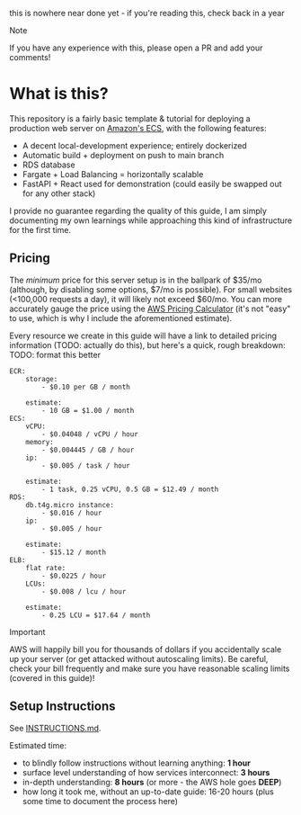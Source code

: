 this is nowhere near done yet - if you're reading this, check back in a year

> [!NOTE]
> If you have any experience with this, please open a PR and add your comments!

# What is this?
This repository is a fairly basic template & tutorial for deploying a production web server on [Amazon's ECS](https://aws.amazon.com/ecs/), with the following features:
- A decent local-development experience; entirely dockerized
- Automatic build + deployment on push to main branch
- RDS database
- Fargate + Load Balancing = horizontally scalable
- FastAPI + React used for demonstration (could easily be swapped out for any other stack)


I provide no guarantee regarding the quality of this guide, I am simply documenting my own learnings while approaching this kind of infrastructure for the first time.


## Pricing
The _minimum_ price for this server setup is in the ballpark of $35/mo (although, by disabling some options, $7/mo is possible). For small websites (<100,000 requests a day), it will likely not exceed $60/mo. You can more accurately gauge the price using the [AWS Pricing Calculator](https://calculator.aws/) (it's not "easy" to use, which is why I include the aforementioned estimate).

Every resource we create in this guide will have a link to detailed pricing information (TODO: actually do this), but here's a quick, rough breakdown:
TODO: format this better
```
ECR:
	storage:
		- $0.10 per GB / month

	estimate:
		- 10 GB = $1.00 / month
ECS:
	vCPU:
		- $0.04048 / vCPU / hour
	memory:
		- $0.004445 / GB / hour
	ip:
		- $0.005 / task / hour

	estimate:
		- 1 task, 0.25 vCPU, 0.5 GB = $12.49 / month
RDS:
	db.t4g.micro instance:
		- $0.016 / hour
	ip:
		- $0.005 / hour

	estimate:
		- $15.12 / month
ELB:
	flat rate:
		- $0.0225 / hour
	LCUs:
		- $0.008 / lcu / hour

	estimate:
		- 0.25 LCU = $17.64 / month
```

> [!IMPORTANT]  
> AWS will happily bill you for thousands of dollars if you accidentally scale up your server (or get attacked without autoscaling limits). Be careful, check your bill frequently and make sure you have reasonable scaling limits (covered in this guide)!

## Setup Instructions
See [INSTRUCTIONS.md](./INSTRUCTIONS.md).

Estimated time:
- to blindly follow instructions without learning anything: **1 hour**
- surface level understanding of how services interconnect: **3 hours**
- in-depth understanding: **8 hours** (or more - the AWS hole goes **DEEP**)
- how long it took me, without an up-to-date guide: 16-20 hours (plus some time to document the process here)
